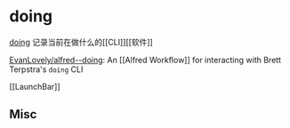 # doing

[doing](http://brettterpstra.com/projects/doing/) 记录当前在做什么的[[CLI]][[软件]]


[EvanLovely/alfred--doing](https://github.com/EvanLovely/alfred--doing): An [[Alfred Workflow]] for interacting with Brett Terpstra's `doing` CLI

[[LaunchBar]]

## Misc


